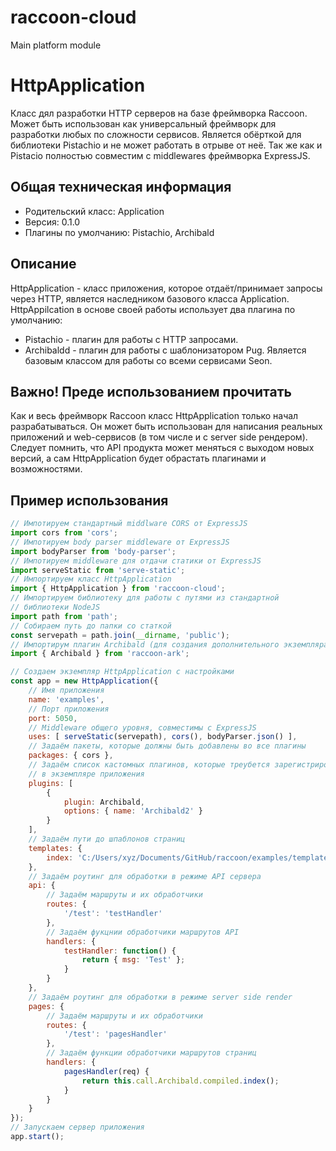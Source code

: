 # raccoon-cloud
Main platform module
# HttpApplication
Класс дял разработки HTTP серверов на базе фреймворка Raccoon. Может быть использован как универсальный фреймворк для разработки любых по сложности сервисов.
Является обёрткой для библиотеки Pistachio и не может работать в отрыве от неё.
Так же как и Pistacio полностью совместим с middlewares фреймворка ExpressJS.
## Общая техническая информация
* Родительский класс: Application
* Версия: 0.1.0
* Плагины по умолчанию: Pistachio, Archibald
## Описание
HttpApplication - класс приложения, которое отдаёт/принимает запросы через HTTP, является наследником базового класса Application.
HttpAppilcation в основе своей работы использует два плагина по умолчанию:
* Pistachio - плагин для работы с HTTP запросами.
* Archibaldd - плагин для работы с шаблонизатором Pug.
Является базовым классом для работы со всеми сервисами Seon.
## Важно! Преде использованием прочитать
Как и весь фреймворк Raccoon класс HttpApplication только начал разрабатываться. Он может быть использован для написания реальных приложений и web-сервисов (в том числе и с server side рендером).
Следует помнить, что API продукта может меняться с выходом новых версий, а сам HttpApplication будет обрастать плагинами и возможностями.
## Пример использования
```js
// Импотируем стандартный middlware CORS от ExpressJS
import cors from 'cors';
// Импотируем body parser middleware от ExpressJS
import bodyParser from 'body-parser';
// Импотируем middleware для отдачи статики от ExpressJS
import serveStatic from 'serve-static';
// Импортируем класс HttpApplication
import { HttpApplication } from 'raccoon-cloud';
// Импортируем библиотеку для работы с путями из стандартной
// библиотеки NodeJS
import path from 'path';
// Собираем путь до папки со статкой
const servepath = path.join(__dirname, 'public');
// Импортирум плагин Archibald (для создания дополнительного экземпляра)
import { Archibald } from 'raccoon-ark';

// Создаем экземпляр HttpApplication с настройками
const app = new HttpApplication({
    // Имя приложения
    name: 'examples',
    // Порт приложения
    port: 5050,
    // Middleware общего уровня, совместимы с ExpressJS
    uses: [ serveStatic(servepath), cors(), bodyParser.json() ],
    // Задаём пакеты, которые должны быть добавлены во все плагины
    packages: { cors },
    // Задаём список кастомных плагинов, которые треубется зарегистрировать
    // в экземпляре приложения
    plugins: [
        { 
            plugin: Archibald, 
            options: { name: 'Archibald2' }
        }
    ],
    // Задаём пути до шпаблонов страниц 
    templates: {
        index: 'C:/Users/xyz/Documents/GitHub/raccoon/examples/templates/index.pug'
    },
    // Задаём роутинг для обработки в режиме API сервера
    api: {
        // Задаём маршруты и их обработчики
        routes: {
            '/test': 'testHandler'
        },
        // Задаём фукцнии обработчики маршрутов API
        handlers: {
            testHandler: function() {
                return { msg: 'Test' };
            }
        }
    },
    // Задаём роутинг для обработки в режиме server side render
    pages: {
        // Задаём маршруты и их обработчики
        routes: {
            '/test': 'pagesHandler'
        },
        // Задаём функции обработчики маршрутов страниц
        handlers: {
            pagesHandler(req) {
                return this.call.Archibald.compiled.index();
            }
        }
    }
});
// Запускаем сервер приложения
app.start();
```